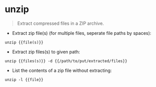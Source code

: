 # unzip

> Extract compressed files in a ZIP archive.

- Extract zip file(s) (for multiple files, seperate file paths by spaces):

`unzip {{file(s)}}`

- Extract zip files(s) to given path:

`unzip {{files(s)}} -d {{/path/to/put/extracted/files}}`

- List the contents of a zip file without extracting:

`unzip -l {{file}}`
